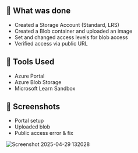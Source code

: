 

## 🔧 What was done
- Created a Storage Account (Standard, LRS)
- Created a Blob container and uploaded an image
- Set and changed access levels for blob access
- Verified access via public URL

## 🧰 Tools Used
- Azure Portal
- Azure Blob Storage
- Microsoft Learn Sandbox

## 📸 Screenshots
- Portal setup
- Uploaded blob
- Public access error & fix

![Screenshot 2025-04-29 132028](https://github.com/user-attachments/assets/e4289447-7494-4a20-83dd-a9e0f28cc0f1)



